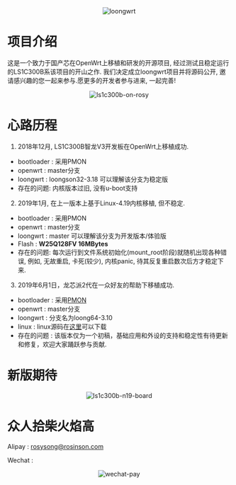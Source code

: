 <div align=center><img src="https://raw.githubusercontent.com/loongwrt/loongwrt/master/pic/loongwrt.png" alt="loongwrt"/></div>

# 项目介绍

这是一个致力于国产芯在OpenWrt上移植和研发的开源项目, 经过测试且稳定运行的LS1C300B系该项目的开山之作. 我们决定成立loongwrt项目并将源码公开, 邀请感兴趣的您一起来参与.愿更多的开发者参与进来, 一起完善!

<div align=center><img src="https://raw.githubusercontent.com/loongwrt/loongwrt/master/pic/ls1c300b-on-rosy.png" alt="ls1c300b-on-rosy"/></div>

# 心路历程

1. 2018年12月, LS1C300B智龙V3开发板在OpenWrt上移植成功.

* bootloader : 采用PMON
* openwrt : master分支
* loongwrt : loongson32-3.18 可以理解该分支为稳定版
* 存在的问题: 内核版本过旧, 没有u-boot支持

2. 2019年1月, 在上一版本上基于Linux-4.19内核移植, 但不稳定.

* bootloader : 采用PMON
* openwrt : master分支
* loongwrt : master 可以理解该分支为开发版本/体验版
* Flash :  **W25Q128FV 16MBytes**
* 存在的问题: 每次运行到文件系统初始化(mount_root阶段)就随机出现各种错误, 例如, 无故重启, 卡死(较少), 内核panic, 待其反复重启数次后方才稳定下来.

3. 2019年6月1日，龙芯派2代在一众好友的帮助下移植成功.

* bootloader : 采用[PMON](https://github.com/FlyGoat/pmon-ls2k-pi2/releases/download/v2.3/flash.bin)
* openwrt : master分支
* loongwrt : 分支名为loong64-3.10
* linux : linux源码在[这里](http://cgit.loongnix.org/cgit/linux-3.10)可以下载
* 存在的问题 : 该版本仅为一个初稿，基础应用和外设的支持和稳定性有待更新和修复，欢迎大家踊跃参与贡献.

# 新版期待

<div align=center><img src="https://raw.githubusercontent.com/loongwrt/loongwrt/master/pic/ls1c300b-n19-board.jpg" alt="ls1c300b-n19-board"/></div>

# 众人拾柴火焰高

Alipay : rosysong@rosinson.com

Wechat :

<div align=center><img src="https://raw.githubusercontent.com/loongwrt/loongwrt/master/pic/wechat-pay.jpg" alt="wechat-pay"/></div>

